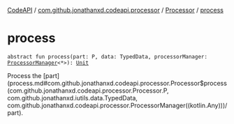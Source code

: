 [CodeAPI](../../index.md) / [com.github.jonathanxd.codeapi.processor](../index.md) / [Processor](index.md) / [process](.)

# process

`abstract fun process(part: P, data: TypedData, processorManager: `[`ProcessorManager`](../-processor-manager/index.md)`<*>): `[`Unit`](https://kotlinlang.org/api/latest/jvm/stdlib/kotlin/-unit/index.html)

Process the [part](process.md#com.github.jonathanxd.codeapi.processor.Processor$process(com.github.jonathanxd.codeapi.processor.Processor.P, com.github.jonathanxd.iutils.data.TypedData, com.github.jonathanxd.codeapi.processor.ProcessorManager((kotlin.Any)))/part).

